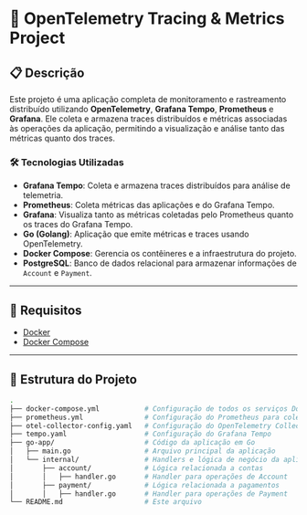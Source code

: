 # 🚀 OpenTelemetry Tracing & Metrics Project

## 📋 Descrição

Este projeto é uma aplicação completa de monitoramento e rastreamento distribuído utilizando **OpenTelemetry**, **Grafana Tempo**, **Prometheus** e **Grafana**. Ele coleta e armazena traces distribuídos e métricas associadas às operações da aplicação, permitindo a visualização e análise tanto das métricas quanto dos traces.

### 🛠 Tecnologias Utilizadas

- **Grafana Tempo**: Coleta e armazena traces distribuídos para análise de telemetria.
- **Prometheus**: Coleta métricas das aplicações e do Grafana Tempo.
- **Grafana**: Visualiza tanto as métricas coletadas pelo Prometheus quanto os traces do Grafana Tempo.
- **Go (Golang)**: Aplicação que emite métricas e traces usando OpenTelemetry.
- **Docker Compose**: Gerencia os contêineres e a infraestrutura do projeto.
- **PostgreSQL**: Banco de dados relacional para armazenar informações de `Account` e `Payment`.

---

## 🚀 Requisitos

- [Docker](https://www.docker.com/)
- [Docker Compose](https://docs.docker.com/compose/)

---

## 📂 Estrutura do Projeto

```bash
.
├── docker-compose.yml           # Configuração de todos os serviços Docker
├── prometheus.yml               # Configuração do Prometheus para coletar métricas
├── otel-collector-config.yaml   # Configuração do OpenTelemetry Collector
├── tempo.yaml                   # Configuração do Grafana Tempo
├── go-app/                      # Código da aplicação em Go
│   ├── main.go                  # Arquivo principal da aplicação
│   └── internal/                # Handlers e lógica de negócio da aplicação
│       ├── account/             # Lógica relacionada a contas
│       │   ├── handler.go       # Handler para operações de Account
│       ├── payment/             # Lógica relacionada a pagamentos
│       │   ├── handler.go       # Handler para operações de Payment
└── README.md                    # Este arquivo
